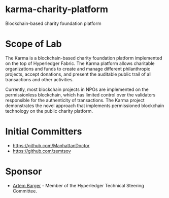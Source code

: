 # karma-charity-platform
Blockchain-based charity foundation platform

# Scope of Lab
The Karma is a blockchain-based charity foundation platform implemented on the top of Hyperledger Fabric. The Karma platform allows charitable organizations and funds to create and manage different philanthropic projects, accept donations, and present the auditable public trail of all transactions and other activities.

Currently, most blockchain projects in NPOs are implemented on the permissionless blockchain, which has limited control over the validators responsible for the authenticity of transactions. The Karma project demonstrates the novel approach that implements permissioned blockchain technology on the public charity platform.

# Initial Committers
- https://github.com/ManhattanDoctor
- https://github.com/zemtsov

# Sponsor
- [Artem Barger](https://github.com/C0rWin) - Member of the Hyperledger Technical Steering Committee.
